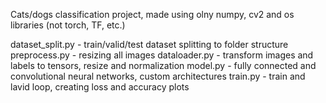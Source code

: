 Cats/dogs classification project, made using olny numpy, cv2 and os libraries (not torch, TF, etc.)

dataset_split.py - train/valid/test dataset splitting to folder structure
preprocess.py - resizing all images
dataloader.py - transform images and labels to tensors, resize and normalization
model.py - fully connected and convolutional neural networks, custom architectures
train.py - train and lavid loop, creating loss and accuracy plots
